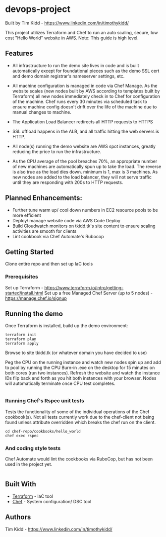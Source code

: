 # devops-project

Built by Tim Kidd - https://www.linkedin.com/in/timothykidd/

This project utilizes Terraform and Chef to run an auto scaling, secure, low cost "Hello World" website in AWS. Note: This guide is high level.

## Features

- All infrastructure to run the demo site lives in code and is built automatically except for foundational pieces such as the demo SSL cert and demo domain registrar's nameserver settings, etc.

- All machine configuration is managed in code via Chef Manage. As the website scales (new nodes built by AWS according to templates built by Terraform) all new nodes immediately check in to Chef for configuration of the machine. Chef runs every 30 minutes via scheduled task to ensure machine config doesn't drift over the life of the machine due to manual changes to machine.

- The Application Load Balancer redirects all HTTP requests to HTTPS

- SSL offload happens in the ALB, and all traffic hitting the web servers is HTTP.

- All node(s) running the demo website are AWS spot instances, greatly reducing the price to run the infrastructure.

- As the CPU average of the pool breaches 70%, an appropriate number of new machines are automatically spun up to take the load. The reverse is also true as the load dies down. minimum is 1, max is 3 machines. As new nodes are added to the load balancer, they will not serve traffic until they are responding with 200s to HTTP requests.

## Planned Enhancements:

- Further tune warm up/ cool down numbers in EC2 resource pools to be more efficient
- Deploy/ manage website code via AWS Code Deploy
- Build Cloudwatch monitors on tkidd.tk's site content to ensure scaling activities are smooth for clients
- Lint cookbook via Chef Automate's Rubocop

## Getting Started

Clone entire repo and then set up IaC tools

### Prerequisites

Set up Terraform - https://www.terraform.io/intro/getting-started/install.html
Set up a free Managed Chef Server (up to 5 nodes) - https://manage.chef.io/signup

## Running the demo

Once Terraform is installed, build up the demo environment:
```
terraform init
terraform plan
terraform apply
```
Browse to site tkidd.tk (or whatever domain you have decided to use)

Peg the CPU on the running instance and watch new nodes spin up and add to pool by running the CPU Burn-in .exe on the desktop for 15 minutes on both cores (run two instances). Refresh the website and watch the instance IDs flip back and forth as you hit both instances with your browser. Nodes will automatically terminate once CPU test completes.
```

```

### Running Chef's Rspec unit tests

Tests the functionality of some of the individual operations of the Chef cookbook(s). Not all tests currently work due to the chef-client not being found unless attribute overridden which breaks the chef run on the client.

```
cd chef-repo/cookbooks/hello_world
chef exec rspec
```

### And coding style tests

Chef Automate would lint the cookbooks via RuboCop, but has not been used in the project yet.

```

```

## Built With

* [Terraform](https://www.terraform.io/) - IaC tool
* [Chef](https://www.chef.io/) - System configuration/ DSC tool

## Authors

Tim Kidd - https://www.linkedin.com/in/timothykidd/
